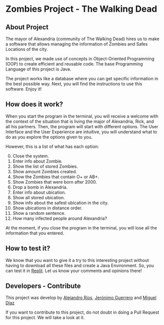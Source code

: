 # Zombies Project - The Walking Dead
## About Project
The mayor of Alexandria (community of The Walking Dead) hires us to make a software that allows managing the information of Zombies and Safes Locations of the city.

In this project, we made use of concepts in Object-Oriented Programming (OOP) to create efficient and reusable code. The base Programming Language of this project is Java.

The project works like a database where you can get specific information in the best possible way. Next, you will find the instructions to use this software. Enjoy it!

## How does it work?
When you start the program in the terminal, you will receive a welcome with the context of the situation that is living the major of Alexandria, Rick, and all his partners. Then, the program will start with different options. The User Interface and the User Experience are intuitive, you will understand what to do as you explore the options given to you.

However, this is a list of what has each option:

0. Close the system.
1. Enter info about Zombie.
2. Show the list of stored Zombies.
3. Show amount Zombies created.
4. Show the Zombies that contain O+ or AB+.
5. Show Zombies that were born after 2000.
6. Drop a bomb in Alexandria.
7. Enter info about ubication.
8. Show all stored ubication.
9. Show info about the safest ubication in the city.
10. Show ubications in distance order.
11. Show a random sentence.
12. How many infected people around Alexandria?

At the moment, if you close the program in the terminal, you will lose all the information that you entered.

## How to test it?

We know that you want to give it a try to this interesting project without having to download all these files and create a Java Environment. So, you can test it in [Replit](https://replit.com/~). Let us know your comments and opinions there!

## Developers - Contribute

This project was develop by [Alejandro Ríos](https://github.com/alejoriosm04), [Jerónimo Guerrero](https://github.com/JGuerrero08) and [Miguel Díaz](https://github.com/MADiazV1)

If you want to contribute to this project, do not doubt in doing a Pull Request for this project. We will take a look at it.
